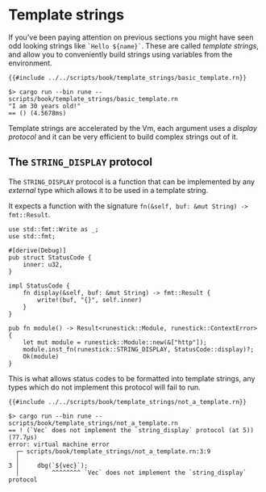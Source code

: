 # Template strings

If you've been paying attention on previous sections you might have seen odd
looking strings like `` `Hello ${name}` ``. These are called *template strings*,
and allow you to conveniently build strings using variables from the
environment.

```rune
{{#include ../../scripts/book/template_strings/basic_template.rn}}
```

```text
$> cargo run --bin rune -- scripts/book/template_strings/basic_template.rn
"I am 30 years old!"
== () (4.5678ms)
```

Template strings are accelerated by the Vm, each argument uses a *display
protocol* and it can be very efficient to build complex strings out of it.

## The `STRING_DISPLAY` protocol

The `STRING_DISPLAY` protocol is a function that can be implemented by any
*external* type which allows it to be used in a template string.

It expects a function with the signature `fn(&self, buf: &mut String) -> fmt::Result`.

```rust,noplaypen
use std::fmt::Write as _;
use std::fmt;

#[derive(Debug)]
pub struct StatusCode {
    inner: u32,
}

impl StatusCode {
    fn display(&self, buf: &mut String) -> fmt::Result {
        write!(buf, "{}", self.inner)
    }
}

pub fn module() -> Result<runestick::Module, runestick::ContextError> {
    let mut module = runestick::Module::new(&["http"]);
    module.inst_fn(runestick::STRING_DISPLAY, StatusCode::display)?;
    Ok(module)
}
```

This is what allows status codes to be formatted into template strings, any
types which do not implement this protocol will fail to run.

```rune
{{#include ../../scripts/book/template_strings/not_a_template.rn}}
```

```text
$> cargo run --bin rune -- scripts/book/template_strings/not_a_template.rn
== ! (`Vec` does not implement the `string_display` protocol (at 5)) (77.7µs)
error: virtual machine error
  ┌─ scripts/book/template_strings/not_a_template.rn:3:9
  │
3 │     dbg(`${vec}`);
  │         ^^^^^^^^ `Vec` does not implement the `string_display` protocol
```
